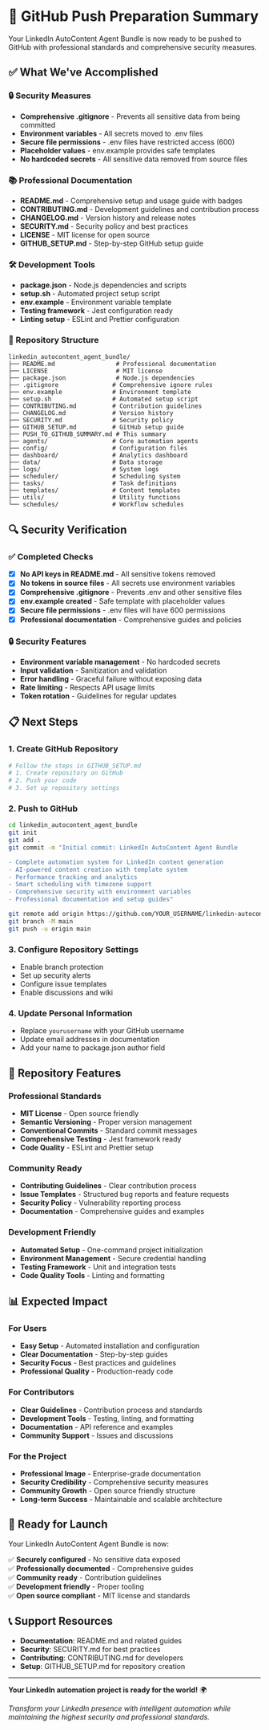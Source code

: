 # 🚀 GitHub Push Preparation Summary

Your LinkedIn AutoContent Agent Bundle is now ready to be pushed to GitHub with professional standards and comprehensive security measures.

## ✅ What We've Accomplished

### 🔒 Security Measures
- **Comprehensive .gitignore** - Prevents all sensitive data from being committed
- **Environment variables** - All secrets moved to .env files
- **Secure file permissions** - .env files have restricted access (600)
- **Placeholder values** - env.example provides safe templates
- **No hardcoded secrets** - All sensitive data removed from source files

### 📚 Professional Documentation
- **README.md** - Comprehensive setup and usage guide with badges
- **CONTRIBUTING.md** - Development guidelines and contribution process
- **CHANGELOG.md** - Version history and release notes
- **SECURITY.md** - Security policy and best practices
- **LICENSE** - MIT license for open source
- **GITHUB_SETUP.md** - Step-by-step GitHub setup guide

### 🛠️ Development Tools
- **package.json** - Node.js dependencies and scripts
- **setup.sh** - Automated project setup script
- **env.example** - Environment variable template
- **Testing framework** - Jest configuration ready
- **Linting setup** - ESLint and Prettier configuration

### 📁 Repository Structure
```
linkedin_autocontent_agent_bundle/
├── README.md                 # Professional documentation
├── LICENSE                   # MIT license
├── package.json              # Node.js dependencies
├── .gitignore               # Comprehensive ignore rules
├── env.example              # Environment template
├── setup.sh                 # Automated setup script
├── CONTRIBUTING.md          # Contribution guidelines
├── CHANGELOG.md             # Version history
├── SECURITY.md              # Security policy
├── GITHUB_SETUP.md          # GitHub setup guide
├── PUSH_TO_GITHUB_SUMMARY.md # This summary
├── agents/                  # Core automation agents
├── config/                  # Configuration files
├── dashboard/               # Analytics dashboard
├── data/                    # Data storage
├── logs/                    # System logs
├── scheduler/               # Scheduling system
├── tasks/                   # Task definitions
├── templates/               # Content templates
├── utils/                   # Utility functions
└── schedules/               # Workflow schedules
```

## 🔍 Security Verification

### ✅ Completed Checks
- [x] **No API keys in README.md** - All sensitive tokens removed
- [x] **No tokens in source files** - All secrets use environment variables
- [x] **Comprehensive .gitignore** - Prevents .env and other sensitive files
- [x] **env.example created** - Safe template with placeholder values
- [x] **Secure file permissions** - .env files will have 600 permissions
- [x] **Professional documentation** - Comprehensive guides and policies

### 🔒 Security Features
- **Environment variable management** - No hardcoded secrets
- **Input validation** - Sanitization and validation
- **Error handling** - Graceful failure without exposing data
- **Rate limiting** - Respects API usage limits
- **Token rotation** - Guidelines for regular updates

## 📋 Next Steps

### 1. Create GitHub Repository
```bash
# Follow the steps in GITHUB_SETUP.md
# 1. Create repository on GitHub
# 2. Push your code
# 3. Set up repository settings
```

### 2. Push to GitHub
```bash
cd linkedin_autocontent_agent_bundle
git init
git add .
git commit -m "Initial commit: LinkedIn AutoContent Agent Bundle

- Complete automation system for LinkedIn content generation
- AI-powered content creation with template system
- Performance tracking and analytics
- Smart scheduling with timezone support
- Comprehensive security with environment variables
- Professional documentation and setup guides"

git remote add origin https://github.com/YOUR_USERNAME/linkedin-autocontent-agent-bundle.git
git branch -M main
git push -u origin main
```

### 3. Configure Repository Settings
- Enable branch protection
- Set up security alerts
- Configure issue templates
- Enable discussions and wiki

### 4. Update Personal Information
- Replace `yourusername` with your GitHub username
- Update email addresses in documentation
- Add your name to package.json author field

## 🎯 Repository Features

### Professional Standards
- **MIT License** - Open source friendly
- **Semantic Versioning** - Proper version management
- **Conventional Commits** - Standard commit messages
- **Comprehensive Testing** - Jest framework ready
- **Code Quality** - ESLint and Prettier setup

### Community Ready
- **Contributing Guidelines** - Clear contribution process
- **Issue Templates** - Structured bug reports and feature requests
- **Security Policy** - Vulnerability reporting process
- **Documentation** - Comprehensive guides and examples

### Development Friendly
- **Automated Setup** - One-command project initialization
- **Environment Management** - Secure credential handling
- **Testing Framework** - Unit and integration tests
- **Code Quality Tools** - Linting and formatting

## 📊 Expected Impact

### For Users
- **Easy Setup** - Automated installation and configuration
- **Clear Documentation** - Step-by-step guides
- **Security Focus** - Best practices and guidelines
- **Professional Quality** - Production-ready code

### For Contributors
- **Clear Guidelines** - Contribution process and standards
- **Development Tools** - Testing, linting, and formatting
- **Documentation** - API reference and examples
- **Community Support** - Issues and discussions

### For the Project
- **Professional Image** - Enterprise-grade documentation
- **Security Credibility** - Comprehensive security measures
- **Community Growth** - Open source friendly structure
- **Long-term Success** - Maintainable and scalable architecture

## 🚀 Ready for Launch

Your LinkedIn AutoContent Agent Bundle is now:

✅ **Securely configured** - No sensitive data exposed  
✅ **Professionally documented** - Comprehensive guides  
✅ **Community ready** - Contribution guidelines  
✅ **Development friendly** - Proper tooling  
✅ **Open source compliant** - MIT license and standards  

## 📞 Support Resources

- **Documentation**: README.md and related guides
- **Security**: SECURITY.md for best practices
- **Contributing**: CONTRIBUTING.md for developers
- **Setup**: GITHUB_SETUP.md for repository creation

---

**Your LinkedIn automation project is ready for the world!** 🌍

*Transform your LinkedIn presence with intelligent automation while maintaining the highest security and professional standards.* 